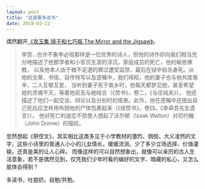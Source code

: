 ```yaml
---
layout: post
title: "还是要多读书"
date: 2019-03-22
---
```


偶然翻开[《攻玉集 镜子和七巧板 The Mirror and the Jigsaw》](https://book.douban.com/subject/26759263/)。
> 李贽...也许不象李必恒那样是一位优秀的诗人，但他的诗作却向我们相当充分地描述了他那学者和小官员生涯的浮沉，家庭成员的死亡，他的皈依佛教，
以及他本人由于微不足道的罪过遭受监禁，最后在狱中自杀身死。从他的文章、书信、自传特写以及遗嘱中，我们得知，他的妻子也与他共度艰辛，二人互敬互爱，
当听到妻子死于故乡时，他每天都梦见她，甚至希望她的灵魂不灭，等着他前去与她结合（《焚书》，卷二，《与庄纯夫》）。
他还描述了他们一起交谈、辩论以及分别时的情景。此外，他在遗嘱中还提出自己死后应怎样用布把他的尸体包裹起来（《续焚书》，卷四，《李卓吾先生遗言》）。
他对死亡的迷恋不禁使人想起了沃尔顿（lzaak Walton）对邓约翰（John Donne）的描绘。

忽然想起《祭侄文》，其实相比这类多见于小学教材的激烈、倜傥、大义凌然的文字，这些小诗里的普通人小小的儿女情长，缓缓流淌。少了多少立场选择、价值灌输，还真是美的让人心碎。
而像这样的可以自然想象出，就像可以亲历的古人生活意象，若不是偶然见到，仅凭我们少年时看的编好的文字、暗藏的私心，又怎么能体会得到？

多读书，吐狼奶，自勉/共勉。

